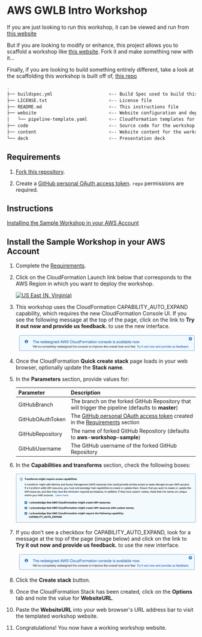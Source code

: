 # AWS GWLB Intro Workshop

If you are just looking to run this workshop, it can be viewed and run from [this website](https://gwlb.networking.aworkshop.io)

But if you are looking to modify or enhance, this project allows you to scaffold a workshop like [this website](https://gwlb.networking.aworkshop.io). Fork it and make something new with it...

Finally, if you are looking to build something entirely different, take a look at the scaffolding this workshop is built off of, [this repo](https://github.com/samdengler/aws-workshop-sample)

```bash
.
├── buildspec.yml                     <-- Build Spec used to build this project in CodeBuild
├── LICENSE.txt                       <-- License file
├── README.md                         <-- This instructions file
├── website                           <-- Website configuration and deployment
│   └── pipeline-template.yaml        <-- Cloudformation templates for CodePipeline
├── code                              <-- Source code for the workshop
├── content                           <-- Website content for the workshop
└── deck                              <-- Presentation deck
```

## Requirements

1. [Fork this repository](https://help.github.com/articles/fork-a-repo/).

2. Create a [GitHub personal OAuth access token](https://help.github.com/articles/creating-a-personal-access-token-for-the-command-line/).  `repo` permissions are required.

## Instructions

[Installing the Sample Workshop in your AWS Account](#installing-the-sample-workshop-in-your-aws-account)

## Install the Sample Workshop in your AWS Account

1. Complete the [Requirements](#requirements).

1. Click on the CloudFormation Launch link below that corresponds to the AWS Region in which you want to deploy the workshop.

    [![US East (N. Virginia)](https://samdengler.github.io/cloudformation-launch-stack-button-svg/images/us-east-1.svg)](https://console.aws.amazon.com/cloudformation/home?region=us-east-1#/stacks/create/review?stackName=aws-workshop-sample&templateURL=https://s3.amazonaws.com/aws-workshop-sample-us-east-1/pipeline-template.yaml&param_GitHubBranch=master&param_GitHubRepository=aws-workshop-sample)      


1. This workshop uses the CloudFormation CAPABILITY_AUTO_EXPAND capability, which requires the new CloudFormation Console UI.  If you see the following message at the top of the page, click on the link to **Try it out now and provide us feedback.** to use the new interface.

    ![CloudFormation New UI Dialog](images/cloudformation-new-ui-dialog.png)

1. Once the CloudFormation **Quick create stack** page loads in your web browser, optionally update the **Stack name**.

1. In the **Parameters** section, provide values for:

    | Parameter | Description |
    | --- | --- |
    | GitHubBranch | The branch on the forked GitHub Repository that will trigger the pipeline (defaults to **master**) |
    | GitHubOAuthToken | The [GitHub personal OAuth access token](https://help.github.com/articles/creating-a-personal-access-token-for-the-command-line/) created in the [Requirements](#requirements) section |
    | GitHubRepository | The name of forked GitHub Repository (defaults to **aws-workshop-sample**) |
    | GitHubUsername | The GitHub username of the forked GitHub Repository |

1. In the **Capabilities and transforms** section, check the following boxes:

    ![CloudFormation Capabilities](images/cloudformation-capabilities.png)

1. If you don’t see a checkbox for CAPABILITY_AUTO_EXPAND, look for a message at the top of the page (image below) and click on the link to **Try it out now and provide us feedback.** to use the new interface.

    ![CloudFormation New UI Dialog](images/cloudformation-new-ui-dialog.png)

1. Click the **Create stack** button.

1. Once the CloudFormation Stack has been created, click on the **Options** tab and note the value for **WebsiteURL**.

1. Paste the **WebsiteURL** into your web browser's URL address bar to visit the templated workshop website.

1. Congratulations!  You now have a working workshop website.
